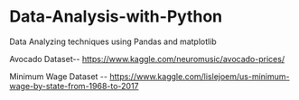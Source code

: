 # Data-Analysis-with-Python
Data Analyzing techniques using Pandas and matplotlib

Avocado Dataset-- https://www.kaggle.com/neuromusic/avocado-prices/

Minimum Wage Dataset -- https://www.kaggle.com/lislejoem/us-minimum-wage-by-state-from-1968-to-2017
